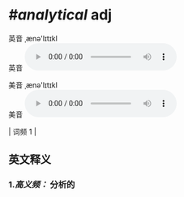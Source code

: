# ***\#analytical*** adj
英音 ˌænə'lɪtɪkl  
英音
<audio src="./media/analytical-b.aac" controls="controls"></audio>

美音 ˌænə'lɪtɪkl  
美音
<audio src="./media/analytical.aac" controls="controls"></audio>



| 词频 1 |  

英文释义
---
### 1.*高义频：* **分析的**  


